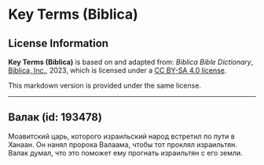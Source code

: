 # Key Terms (Biblica)

## License Information

**Key Terms (Biblica)** is based on and adapted from: _Biblica Bible Dictionary_, [Biblica, Inc.](https://www.biblica.com/), 2023, which is licensed under a [CC BY-SA 4.0 license](https://creativecommons.org/licenses/by-sa/4.0/legalcode.en).

This markdown version is provided under the same license.



--------------------------------

## Валак (id: 193478)

Моавитский царь, которого израильский народ встретил по пути в Ханаан. Он нанял пророка Валаама, чтобы тот проклял израильтян. Валак думал, что это поможет ему прогнать израильтян с его земли.


